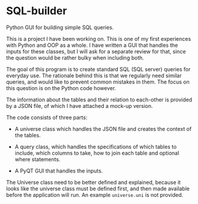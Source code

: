 # SQL-builder
Python GUI for building simple SQL queries.

This is a project I have been working on. This is one of my first experiences with Python and OOP as a whole. I have written a GUI that handles the inputs for these classes, but I will ask for a separate review for that, since the question would be rather bulky when including both.

The goal of this program is to create standard SQL (SQL server) queries for everyday use. The rationale behind this is that we regularly need similar queries, and would like to prevent common mistakes in them. The focus on this question is on the Python code however.

The information about the tables and their relation to each-other is provided by a JSON file, of which I have attached a mock-up version.

The code consists of three parts:

- A universe class which handles the JSON file and creates the context of the tables.

- A query class, which handles the specifications of which tables to include, which columns to take, how to join each table and optional where statements.

- A PyQT GUI that handles the inputs.

The Universe class need to be better defined and explained, because it looks like the universe class must be defined first, and then made available before the application will run.  An example `universe.uni` is not provided.   
